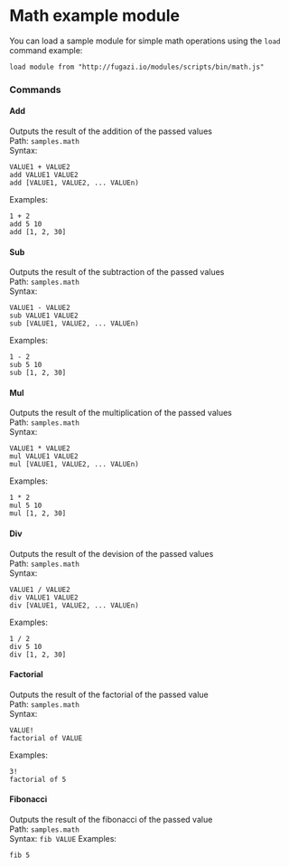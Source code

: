 # Math example module
You can load a sample module for simple math operations using the `load` command example:
```
load module from "http://fugazi.io/modules/scripts/bin/math.js"
```

### Commands
#### Add
Outputs the result of the addition of the passed values  
Path: `samples.math`  
Syntax:
```
VALUE1 + VALUE2
add VALUE1 VALUE2
add [VALUE1, VALUE2, ... VALUEn)
```
Examples:
```
1 + 2
add 5 10
add [1, 2, 30]
```

#### Sub
Outputs the result of the subtraction of the passed values  
Path: `samples.math`  
Syntax:
```
VALUE1 - VALUE2
sub VALUE1 VALUE2
sub [VALUE1, VALUE2, ... VALUEn)
```
Examples:
```
1 - 2
sub 5 10
sub [1, 2, 30]
```

#### Mul
Outputs the result of the multiplication of the passed values  
Path: `samples.math`  
Syntax:
```
VALUE1 * VALUE2
mul VALUE1 VALUE2
mul [VALUE1, VALUE2, ... VALUEn)
```
Examples:
```
1 * 2
mul 5 10
mul [1, 2, 30]
```

#### Div
Outputs the result of the devision of the passed values  
Path: `samples.math`  
Syntax:
```
VALUE1 / VALUE2
div VALUE1 VALUE2
div [VALUE1, VALUE2, ... VALUEn)
```
Examples:
```
1 / 2
div 5 10
div [1, 2, 30]
```

#### Factorial
Outputs the result of the factorial of the passed value  
Path: `samples.math`  
Syntax:
```
VALUE!
factorial of VALUE
```
Examples:
```
3!
factorial of 5
```

#### Fibonacci
Outputs the result of the fibonacci of the passed value  
Path: `samples.math`  
Syntax: `fib VALUE`
Examples:
```
fib 5
```